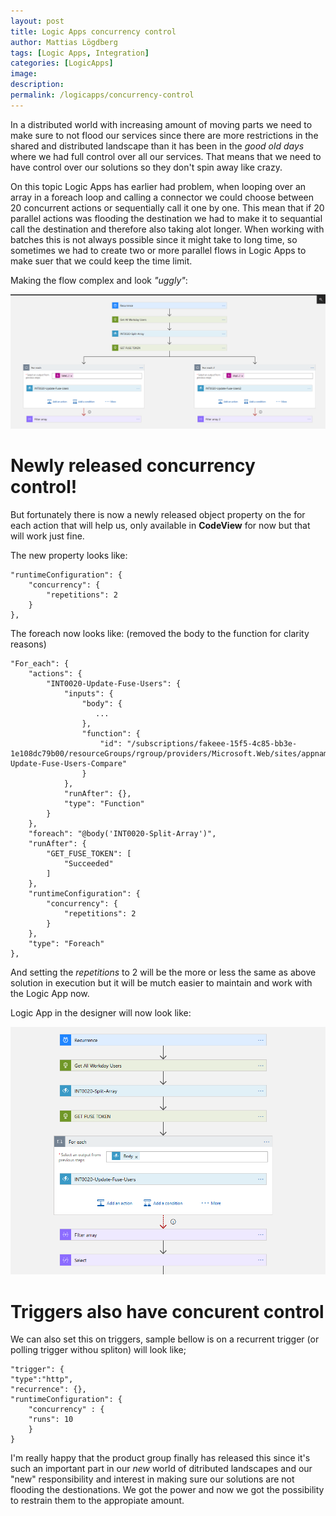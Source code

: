 ```yaml
---
layout: post
title: Logic Apps concurrency control
author: Mattias Lögdberg
tags: [Logic Apps, Integration]
categories: [LogicApps]
image: 
description: 
permalink: /logicapps/concurrency-control
---
```

In a distributed world with increasing amount of moving parts we need to make sure to not flood our services since there are more restrictions in the shared and distributed landscape than it has been in the *good old days* where we had full control over all our services. 
That means that we need to have control over our solutions so they don't spin away like crazy.

On this topic Logic Apps has earlier had problem, when looping over an array in a foreach loop and calling a connector we could choose between 20 concurrent actions or sequentially call it one by one. This mean that if 20 parallel actions was flooding the destination we had to make it to sequantial call the destination and therefore also taking alot longer. 
When working with batches this is not always possible since it might take to long time, so sometimes we had to create two or more parallel flows in Logic Apps to make suer that we could keep the time limit.

Making the flow complex and look *"uggly"*:

[![](/assets/uploads/2017/08/Logic-App-concurrency-multiple-foreach.png)](/assets/uploads/2017/08/Logic-App-concurrency-multiple-foreach.png)


# Newly released concurrency control!
But fortunately there is now a newly released object property on the for each action that will help us, only available in **CodeView** for now but that will work just fine.

The new property looks like:

```
"runtimeConfiguration": {
    "concurrency": {
        "repetitions": 2
    }
},
```

The foreach now looks like: (removed the body to the function for clarity reasons)
```
"For_each": {
    "actions": {
        "INT0020-Update-Fuse-Users": {
            "inputs": {
                "body": {
                   ...
                },
                "function": {
                    "id": "/subscriptions/fakeee-15f5-4c85-bb3e-1e108dc79b00/resourceGroups/rgroup/providers/Microsoft.Web/sites/appname/functions/INT0020-Update-Fuse-Users-Compare"
                }
            },
            "runAfter": {},
            "type": "Function"
        }
    },
    "foreach": "@body('INT0020-Split-Array')",
    "runAfter": {
        "GET_FUSE_TOKEN": [
            "Succeeded"
        ]
    },
    "runtimeConfiguration": {
        "concurrency": {
            "repetitions": 2
        }
    },
    "type": "Foreach"
},
```

And setting the *repetitions* to 2 will be the more or less the same as above solution in execution but it will be mutch easier to maintain and work with the Logic App now.

Logic App in the designer will now look like:

[![](/assets/uploads/2017/08/Logic-App-concurrency-one-foreach.PNG)](/assets/uploads/2017/08/Logic-App-concurrency-one-foreach.PNG)


# Triggers also have concurent control
We can also set this on triggers, sample bellow is on a recurrent trigger (or polling trigger withou spliton) will look like;

```
"trigger": {
"type":"http",
"recurrence": {},
"runtimeConfiguration": {
    "concurrency" : {
    "runs": 10
	}
}
```


I'm really happy that the product group finally has released this since it's such an important part in our *new* world of ditributed landscapes and our "new" responsibility and interest in making sure our solutions are not flooding the destionations.
We got the power and now we got the possibility to restrain them to the appropiate amount.

